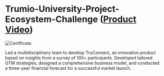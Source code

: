 # Trumio-University-Project-Ecosystem-Challenge ([Product Video](https://drive.google.com/file/d/1dckynTJmzglUuh_TFIGJr4cTTJl2EHQQ/view?usp=drive_link))
![Certificate](https://github.com/user-attachments/assets/56d2081a-e60e-4de6-95c0-550e8127407b)

Led a multidisciplinary team to develop TruConnect, an innovative product based on insights from a survey of 100+ participants. Developed tailored GTM strategies, designed a comprehensive business model, and conducted a three-year financial forecast for a successful market launch.
